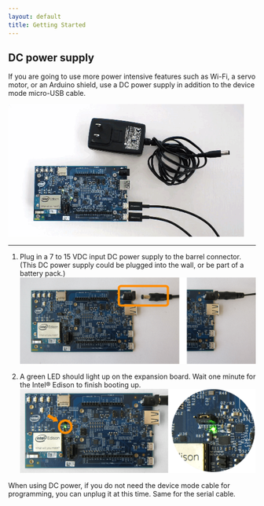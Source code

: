 ```yaml
---
layout: default
title: Getting Started
---
```


## DC power supply

If you are going to use more power intensive features such as Wi-Fi, a servo motor, or an Arduino shield, use a DC power supply in addition to the device mode micro-USB cable.

![Animated gif: using power barrel connector](images/power_barrel-animated.gif)

---

1. Plug in a 7 to 15 VDC input DC power supply to the barrel connector.
  (This DC power supply could be plugged into the wall, or be part of a battery pack.)
  ![DC power supply being plugged into power barrel connector](images/ac_power_barrel-before_after.png)

2. A green LED should light up on the expansion board. Wait one minute for the Intel® Edison to finish booting up.
![Green LED lit up on expansion board](images/ac_power_barrel-led_on-zoom_in.png)

<div class="callout info" markdown="1">
When using DC power, if you do not need the device mode cable for programming, you can unplug it at this time. Same for the serial cable.
</div>